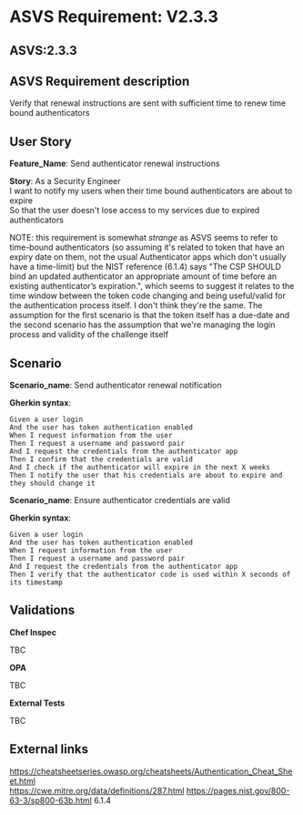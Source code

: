 # ASVS Requirement: V2.3.3

## ASVS:2.3.3

## ASVS Requirement description

Verify that renewal instructions are sent with sufficient time to renew time bound authenticators

## User Story

**Feature_Name**: Send authenticator renewal instructions

**Story**:
As a Security Engineer\
I want to notify my users when their time bound authenticators are about to expire\
So that the user doesn't lose access to my services due to expired authenticators

NOTE: this requirement is somewhat *strange* as ASVS seems to refer to time-bound authenticators (so assuming it's related to token that have an expiry date on them, not the usual Authenticator apps which don't usually have a time-limit) but the NIST reference (6.1.4) says "The CSP SHOULD bind an updated authenticator an appropriate amount of time before an existing authenticator’s expiration.", which seems to suggest it relates to the time window between the token code changing and being useful/valid for the authentication process itself. I don't think they're the same. The assumption for the first scenario is that the token itself has a due-date and the second scenario has the assumption that we're managing the login process and validity of the challenge itself

## Scenario

**Scenario_name**: Send authenticator renewal notification

**Gherkin syntax**:

```gherkin
Given a user login
And the user has token authentication enabled
When I request information from the user
Then I request a username and password pair
And I request the credentials from the authenticator app
Then I confirm that the credentials are valid
And I check if the authenticator will expire in the next X weeks
Then I notify the user that his credentials are about to expire and they should change it
```

**Scenario_name**: Ensure authenticator credentials are valid

**Gherkin syntax**:

```gherkin
Given a user login
And the user has token authentication enabled
When I request information from the user
Then I request a username and password pair
And I request the credentials from the authenticator app
Then I verify that the authenticator code is used within X seconds of its timestamp
```

## Validations

**Chef Inspec**

TBC

**OPA**

TBC

**External Tests**

TBC

## External links

<https://cheatsheetseries.owasp.org/cheatsheets/Authentication_Cheat_Sheet.html> \
<https://cwe.mitre.org/data/definitions/287.html>
<https://pages.nist.gov/800-63-3/sp800-63b.html> 6.1.4

